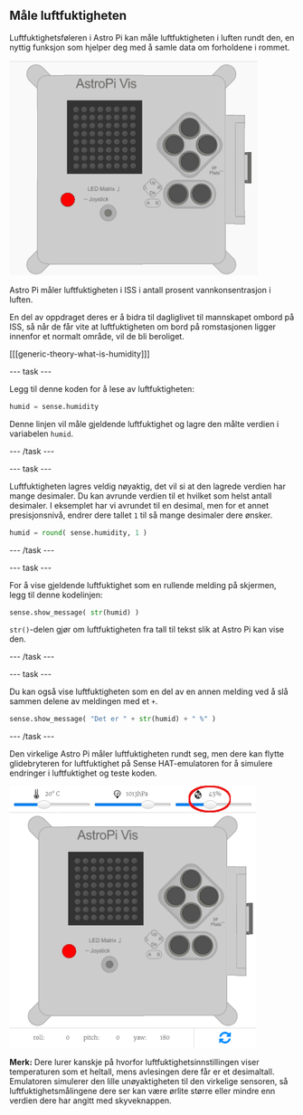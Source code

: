## Måle luftfuktigheten

Luftfuktighetsføleren i Astro Pi kan måle luftfuktigheten i luften rundt den, en nyttig funksjon som hjelper deg med å samle data om forholdene i rommet.

![Melding om temperaturen](images/degrees-message.gif)

Astro Pi måler luftfuktigheten i ISS i antall prosent vannkonsentrasjon i luften.

En del av oppdraget deres er å bidra til dagliglivet til mannskapet ombord på ISS, så når de får vite at luftfuktigheten om bord på romstasjonen ligger innenfor et normalt område, vil de bli beroliget.

[[[generic-theory-what-is-humidity]]]

\--- task \---

Legg til denne koden for å lese av luftfuktigheten:

```python
humid = sense.humidity
```

Denne linjen vil måle gjeldende luftfuktighet og lagre den målte verdien i variabelen `humid`.

\--- /task \---

\--- task \---

Luftfuktigheten lagres veldig nøyaktig, det vil si at den lagrede verdien har mange desimaler. Du kan avrunde verdien til et hvilket som helst antall desimaler. I eksemplet har vi avrundet til en desimal, men for et annet presisjonsnivå, endrer dere tallet `1` til så mange desimaler dere ønsker.

```python
humid = round( sense.humidity, 1 )
```

\--- /task \---

\--- task \---

For å vise gjeldende luftfuktighet som en rullende melding på skjermen, legg til denne kodelinjen:

```python
sense.show_message( str(humid) )
```

`str()`-delen gjør om luftfuktigheten fra tall til tekst slik at Astro Pi kan vise den.

\--- /task \---

\--- task \---

Du kan også vise luftfuktigheten som en del av en annen melding ved å slå sammen delene av meldingen med et `+`.

```python
sense.show_message( "Det er " + str(humid) + " %" )
```

\--- /task \---

Den virkelige Astro Pi måler luftfuktigheten rundt seg, men dere kan flytte glidebryteren for luftfuktighet på Sense HAT-emulatoren for å simulere endringer i luftfuktighet og teste koden.

![Luftfuktighet glidebryter](images/humidity-slider.png)

**Merk:** Dere lurer kanskje på hvorfor luftfuktighetsinnstillingen viser temperaturen som et heltall, mens avlesingen dere får er et desimaltall. Emulatoren simulerer den lille unøyaktigheten til den virkelige sensoren, så luftfuktighetsmålingene dere ser kan være ørlite større eller mindre enn verdien dere har angitt med skyveknappen.